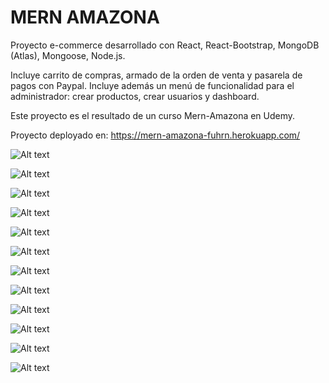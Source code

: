 # MERN AMAZONA

Proyecto e-commerce desarrollado con React, React-Bootstrap, MongoDB (Atlas), Mongoose, Node.js.

Incluye carrito de compras, armado de la orden de venta y pasarela de pagos con Paypal. Incluye además un menú de funcionalidad para el administrador: crear productos, crear usuarios y dashboard.

Este proyecto es el resultado de un curso Mern-Amazona en Udemy.

Proyecto deployado en: https://mern-amazona-fuhrn.herokuapp.com/

![Alt text](frontend/img/1.png)

![Alt text](frontend/img/2.png)

![Alt text](frontend/img/3.png)

![Alt text](frontend/img/4.png)

![Alt text](frontend/img/5.png)

![Alt text](frontend/img/6.png)

![Alt text](frontend/img/7.png)

![Alt text](frontend/img/8.png)

![Alt text](frontend/img/9.png)

![Alt text](frontend/img/10.png)

![Alt text](frontend/img/11.png)

![Alt text](frontend/img/12.png)



